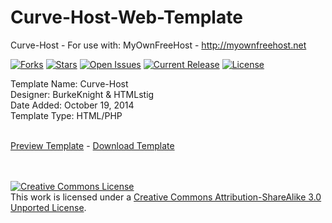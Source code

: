 # Curve-Host-Web-Template
Curve-Host - For use with: MyOwnFreeHost - http://myownfreehost.net<br />

[![Forks](https://img.shields.io/github/forks/BK-Templates/Curve-Host-Web-Template.svg)](https://github.com/BK-Templates/Curve-Host-Web-Template/network)
[![Stars](https://img.shields.io/github/stars/BK-Templates/Curve-Host-Web-Template.svg)](hhttps://github.com/BK-Templates/Curve-Host-Web-Template/stargazers)
[![Open Issues](https://img.shields.io/github/issues/BK-Templates/Curve-Host-Web-Template.svg)](https://github.com/BK-Templates/Curve-Host-Web-Template/issues)
[![Current Release](https://img.shields.io/github/release/BK-Templates/Curve-Host-Web-Template.svg)](https://github.com/BK-Templates/Curve-Host-Web-Template/releases)
[![License](https://img.shields.io/badge/License-Creative%20Commons%20License-red.svg)](http://creativecommons.org/licenses/by-sa/3.0/deed.en_US)

Template Name: Curve-Host<br />
Designer: BurkeKnight & HTMLstig<br />
Date Added: October 19, 2014<br />
Template Type: HTML/PHP<br /><br />

<a href="http://www.burkeknight.org/demos/curvehost/" target="_blank">Preview Template</a> - <a href="https://github.com/BurkeKnight/Curve-Host-Web-Template/archive/master.zip">Download Template</a>

<br /><br /><a rel="license" href="http://creativecommons.org/licenses/by-sa/3.0/deed.en_US"><img alt="Creative Commons License" style="border-width:0" src="http://i.creativecommons.org/l/by-sa/3.0/88x31.png" /></a><br />This work is licensed under a <a rel="license" href="http://creativecommons.org/licenses/by-sa/3.0/deed.en_US">Creative Commons Attribution-ShareAlike 3.0 Unported License</a>.
